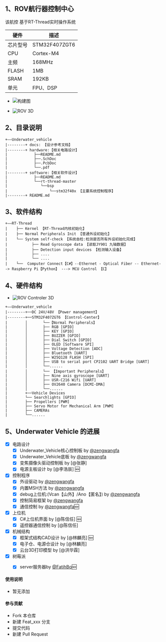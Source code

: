 ## 1、ROV航行器控制中心

该航控 基于RT-Thread实时操作系统

| 硬件 | 描述 |
| -- | -- |
|芯片型号| STM32F407ZGT6 |
|CPU| Cortex-M4 |
|主频| 168MHz |
|FLASH| 1MB |
|SRAM| 192KB |
|单元| FPU、DSP |


- ![构建图](https://images.gitee.com/uploads/images/2019/0314/162025_6336b3f6_2330851.png "构建图")

- ![ROV 3D](https://images.gitee.com/uploads/images/2019/0527/140412_e23ebd0f_2330851.jpeg "ROV_3D Model.jpg")



## 2、目录说明
```
+——Underwater_vehicle
|--------+ docs: 【设计参考文档】
|--------+ hardware:【相关电路设计】      
|            ├──README.md
|            ├──.SchDoc
|            ├──.PcbDoc
|            └──.pdf
|--------+ software:【相关软件设计】
|            ├──README.md
|			 └──rt-thread-master
|               └──bsp
|                   └──stm32f40x 【主要系统控制程序】
|--------+ README.md
```

## 3、软件结构
```
+——RT-Thread
|    ├── Kernel 【RT-Thread内核初始化】                  
|    ├── Normal Peripherals Init 【普通外设初始化】
|    └── System self-check 【系统自检:检测是否所有外设初始化完成】 
|           ├── Read Gyroscope data 【读取JY901 九轴数据】 
|           ├── Detection input devices 【检测输入设备】 
|           ├── ....
|           └── ....
|    └──  Computer Connect【C#】--Ethernet - Optical Fiber -- Ethernet--> Raspberry Pi【Python】 ---> MCU Control 【C】
```

## 4、硬件结构
- ![ROV Controler 3D](https://images.gitee.com/uploads/images/2019/0527/140434_ed5fdc50_2330851.jpeg "ROV_Controler_3D Model.jpg")

```
+——Underwater_vehicle
|--------+──DC 24V/48V 【Power management】 
|--------+──STM32F407ZGT6 【Control-Center】                  
|        │       └──【Normal Peripherals】
|        │       ├── RGB [GPIO]   
|        │       ├── KEY [GPIO] 
|        │       ├── BUZZER [GPIO]      
|        │       ├── Dial Switch [GPIO]   
|        │       ├── OLED [Software SPI]       
|        │       ├── Voltage Detection [ADC]             
|        │       ├── Bluetooth [UART]       
|        │       ├── W25Q128 FLASH [SPI]
|        │       ├── USB to serial port CP2102 UART Bridge [UART]
|        │       └──......  
|        │       └── 【Important Peripherals】
|        │       ├── Nine axis gyroscope [UART]
|        │       ├── USR-C216 Wifi [UART]   
|        │       ├── OV2640 Camera [DCMI-DMA]
|        │       └──...... 
|        +──Vehicle Devices
|        └── Searchlights [GPIO]
|        ├── Propellers [PWM]
|        ├── Servo Motor for Mechanical Arm [PWM]
|        ├── CAMERAs 
|        └──...... 
```






## 5、Underwater Vehicle 的进展
- [X] 电路设计
	- [X] Underwater_Vehicle核心控制板 by [@zengwangfa](https://github.com/zengwangfa)	
	- [X] Underwater_Vehicle底板 by [@zengwangfa](https://github.com/zengwangfa)	
	- [X] 变焦摄像头驱动控制板 by [@张静]	
	- [X] 电源主板设计 by [@李浩辰]	🆕
	
- [X] 控制程序
    - [X] 外设驱动 by [@zengwangfa](https://github.com/zengwangfa)
    - [X] 内置MSH方法 by [@zengwangfa](https://github.com/zengwangfa)
    - [X] debug上位机:(Vcan【山外】/Ano【匿名】) by [@zengwangfa](https://github.com/zengwangfa)
	- [X] 控制简易框架 by [@zengwangfa](https://github.com/zengwangfa)
	- [X] 通信控制 by [@zengwangfa](https://github.com/zengwangfa)🆕

- [X] 上位机
	- [X] C#上位机界面 by [@陈信任] 🆕
	- [X] 遥控器通信控制 by [@陈信任]	
	
- [X] 机械结构
	- [X] 框架式结构CAD设计 by [@林麟亮] 🆕
	- [X] 电子仓、电源仓设计 by [@林麟亮]
	- [X] 云台3D打印模型 by [@洪华霖]
	
- [X] 树莓派
	- [X] server服务器by [@FatihBo](https://github.com/FatihBo)🆕





#### 使用说明

- 暂无添加

#### 参与贡献

- Fork 本仓库
- 新建 Feat_xxx 分支
- 提交代码
- 新建 Pull Request





